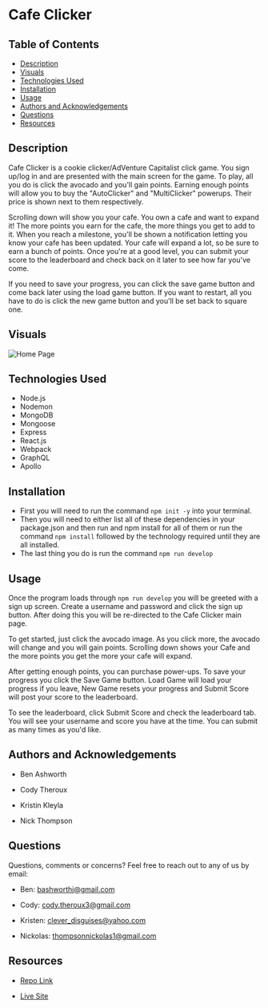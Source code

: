 # Cafe Clicker

## Table of Contents
- [Description](#description)
- [Visuals](#visuals)
- [Technologies Used](#technologies-used)
- [Installation](#installation)
- [Usage](#usage)
- [Authors and Acknowledgements](#authors-and-acknowledgements)
- [Questions](#questions)
- [Resources](#resources)

## Description 

Cafe Clicker is a cookie clicker/AdVenture Capitalist click game. You sign up/log in and are presented with the main screen for the game. To play, all you do is click the avocado and you'll gain points. Earning enough points will allow you to buy the "AutoClicker" and "MultiClicker" powerups. Their price is shown next to them respectively.

Scrolling down will show you your cafe. You own a cafe and want to expand it! The more points you earn for the cafe, the more things you get to add to it. When you reach a milestone, you'll be shown a notification letting you know your cafe has been updated. Your cafe will expand a lot, so be sure to earn a bunch of points. Once you're at a good level, you can submit your score to the leaderboard and check back on it later to see how far you've come.

If you need to save your progress, you can click the save game button and come back later using the load game button. If you want to restart, all you have to do is click the new game button and you'll be set back to square one.

## Visuals

![Home Page](./public/images/BookNook1.png)


## Technologies Used

- Node.js
- Nodemon
- MongoDB
- Mongoose
- Express
- React.js
- Webpack
- GraphQL
- Apollo

## Installation 
- First you will need to run the command `npm init -y` into your terminal. 
- Then you will need to either list all of these dependencies in your package.json and then run and npm install for all of them or run the command `npm install` followed by the technology required until they are all installed.
- The last thing you do is run the command `npm run develop`

## Usage

Once the program loads through `npm run develop` you will be greeted with a sign up screen. Create a username and password and click the sign up button. After doing this you will be re-directed to the Cafe Clicker main page.

To get started, just click the avocado image. As you click more, the avocado will change and you will gain points. Scrolling down shows your Cafe and the more points you get the more your cafe will expand. 

After getting enough points, you can purchase power-ups. To save your progress you click the Save Game button. Load Game will load your progress if you leave, New Game resets your progress and Submit Score will post your score to the leaderboard.

To see the leaderboard, click Submit Score and check the leaderboard tab. You will see your username and score you have at the time. You can submit as many times as you'd like.
## Authors and Acknowledgements

- Ben Ashworth

- Cody Theroux

- Kristin Kleyla

- Nick Thompson

## Questions
Questions, comments or concerns? Feel free to reach out to any of us by email: 

- Ben: bashworthj@gmail.com

- Cody: cody.theroux3@gmail.com

- Kristen: clever_disguises@yahoo.com

- Nickolas: thompsonnickolas1@gmail.com


## Resources
- [Repo Link](https://github.com/kleylakb89/cafe-clicker)

- [Live Site]()